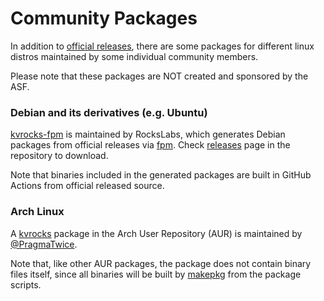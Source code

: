 # Community Packages

In addition to [official releases](https://kvrocks.apache.org/download/), 
there are some packages for different linux distros maintained by some individual community members.

Please note that these packages are NOT created and sponsored by the ASF.

### Debian and its derivatives (e.g. Ubuntu)

[kvrocks-fpm](https://github.com/RocksLabs/kvrocks-fpm) is maintained by RocksLabs, 
which generates Debian packages from official releases via [fpm](https://github.com/jordansissel/fpm).
Check [releases](https://github.com/RocksLabs/kvrocks-fpm/releases) page in the repository to download.

Note that binaries included in the generated packages are built in GitHub Actions from official released source.

### Arch Linux

A [kvrocks](https://aur.archlinux.org/packages/kvrocks) package in the Arch User Repository (AUR)
is maintained by [@PragmaTwice](https://github.com/pragmatwice).

Note that, like other AUR packages, the package does not contain binary files itself,
since all binaries will be built by [makepkg](https://wiki.archlinux.org/title/makepkg) from the package scripts.
